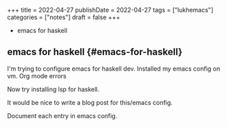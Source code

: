 +++
title = 2022-04-27
publishDate = 2022-04-27
tags = ["lukhemacs"]
categories = ["notes"]
draft = false
+++

-   emacs for haskell

<!--more-->


## emacs for haskell {#emacs-for-haskell}

I'm trying to configure emacs for haskell dev.
Installed my emacs config on vm.
Org mode errors

Now try installing lsp for haskell.

It would be nice to write a blog post for this/emacs config.

Document each entry in emacs config.